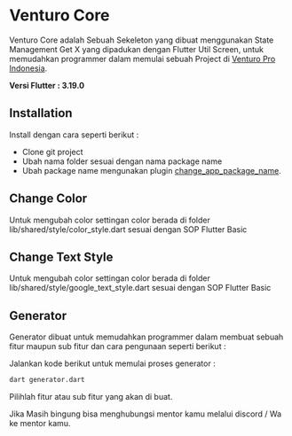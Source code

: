 # Venturo Core

Venturo Core adalah Sebuah Sekeleton yang dibuat menggunakan State Management Get X yang dipadukan dengan Flutter Util Screen, untuk memudahkan programmer dalam memulai sebuah Project di [Venturo Pro Indonesia](https://venturo.id/).

**Versi Flutter : 3.19.0**

## Installation

Install dengan cara seperti berikut :

- Clone git project
- Ubah nama folder sesuai dengan nama package name
- Ubah package name mengunakan plugin [change_app_package_name](https://pub.dev/packages/change_app_package_name).

## Change Color

Untuk mengubah color settingan color berada di folder lib/shared/style/color_style.dart sesuai dengan SOP Flutter Basic

## Change Text Style

Untuk mengubah color settingan color berada di folder lib/shared/style/google_text_style.dart sesuai dengan SOP Flutter Basic

## Generator

Generator dibuat untuk memudahkan programmer dalam membuat sebuah fitur maupun sub fitur dan cara pengunaan seperti berikut : 

Jalankan kode berikut untuk memulai proses generator :

```bash
dart generator.dart
```

Pilihlah fitur atau sub fitur yang akan di buat.

Jika Masih bingung bisa menghubungsi mentor kamu melalui discord / Wa ke mentor kamu.
